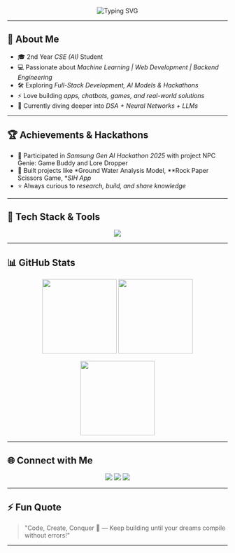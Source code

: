 <!-- Banner -->
<p align="center">
  <img src="https://readme-typing-svg.demolab.com?font=Fira+Code&size=28&pause=1000&color=3EB489&center=true&vCenter=true&width=600&lines=Hey+there+👋,+I'm+Rohan+Karadigudd;AI+%26+Web+Dev+Enthusiast;2nd+Year+CSE+Student;Passionate+about+ML+%7C+AI+%7C+DSA;Open+Source+Contributor" alt="Typing SVG" />
</p>

---

## 🚀 About Me
- 🎓 2nd Year *CSE (AI)* Student  
- 💻 Passionate about *Machine Learning | Web Development | Backend Engineering*  
- 🛠 Exploring *Full-Stack Development, AI Models & Hackathons*  
- ⚡ Love building *apps, chatbots, games, and real-world solutions*  
- 🌱 Currently diving deeper into *DSA + Neural Networks + LLMs*  

---

## 🏆 Achievements & Hackathons
- 🥇 Participated in *Samsung Gen AI Hackathon 2025* with project NPC Genie: Game Buddy and Lore Dropper  
- 🚀 Built projects like *Ground Water Analysis Model, **Rock Paper Scissors Game, **SIH App*  
- ⭐ Always curious to *research, build, and share knowledge*  

---

## 🔧 Tech Stack & Tools
<p align="center">
  <img src="https://skillicons.dev/icons?i=python,java,js,ts,nodejs,react,html,css,tailwind,git,github,mongodb,mysql,vscode,notion" />
</p>

---

## 📊 GitHub Stats
<p align="center">
  <img src="https://github-readme-stats.vercel.app/api?username=RohanNK86&show_icons=true&theme=radical" height="170px"/>
  <img src="https://github-readme-streak-stats.herokuapp.com/?user=RohanNK86&theme=radical" height="170px"/>
</p>

<p align="center">
  <img src="https://github-readme-stats.vercel.app/api/top-langs/?username=RohanNK86&layout=compact&theme=radical" height="170px"/>
</p>

---

## 🌐 Connect with Me
<p align="center">
  <a href="mailto:rohankaradigudd@gmail.com"><img src="https://img.shields.io/badge/Email-D14836?style=for-the-badge&logo=gmail&logoColor=white"></a>
  <a href="https://www.linkedin.com/in/rohan-n-karadigudd-b51a58327/"><img src="https://img.shields.io/badge/LinkedIn-0077B5?style=for-the-badge&logo=linkedin&logoColor=white"></a>
  <a href="https://www.instagram.com/rohan_roy_30/"><img src="https://img.shields.io/badge/Instagram-E4405F?style=for-the-badge&logo=instagram&logoColor=white"></a>
</p>

---

## ⚡ Fun Quote
> "Code, Create, Conquer 🚀 — Keep building until your dreams compile without errors!"

---
